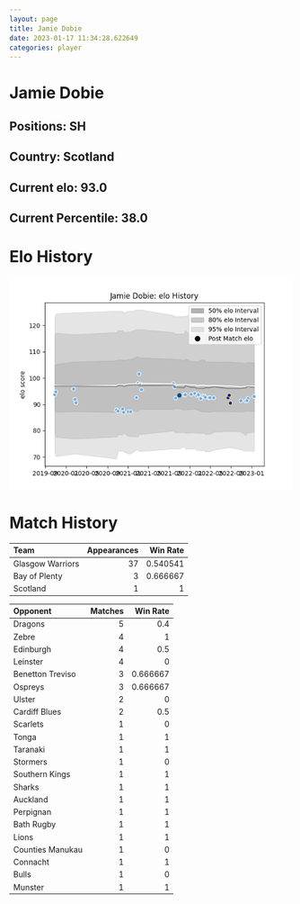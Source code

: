 ```yaml
---  
layout: page  
title: Jamie Dobie  
date: 2023-01-17 11:34:28.622649  
categories: player  
---
```

# Jamie Dobie

## Positions: SH

## Country: Scotland

## Current elo: 93.0

## Current Percentile: 38.0

# Elo History


![elo history](history_JamieDobie.png)
# Match History


| Team             |   Appearances |   Win Rate |
|:-----------------|--------------:|-----------:|
| Glasgow Warriors |            37 |   0.540541 |
| Bay of Plenty    |             3 |   0.666667 |
| Scotland         |             1 |   1        |

| Opponent         |   Matches |   Win Rate |
|:-----------------|----------:|-----------:|
| Dragons          |         5 |   0.4      |
| Zebre            |         4 |   1        |
| Edinburgh        |         4 |   0.5      |
| Leinster         |         4 |   0        |
| Benetton Treviso |         3 |   0.666667 |
| Ospreys          |         3 |   0.666667 |
| Ulster           |         2 |   0        |
| Cardiff Blues    |         2 |   0.5      |
| Scarlets         |         1 |   0        |
| Tonga            |         1 |   1        |
| Taranaki         |         1 |   1        |
| Stormers         |         1 |   0        |
| Southern Kings   |         1 |   1        |
| Sharks           |         1 |   1        |
| Auckland         |         1 |   1        |
| Perpignan        |         1 |   1        |
| Bath Rugby       |         1 |   1        |
| Lions            |         1 |   1        |
| Counties Manukau |         1 |   0        |
| Connacht         |         1 |   1        |
| Bulls            |         1 |   0        |
| Munster          |         1 |   1        |